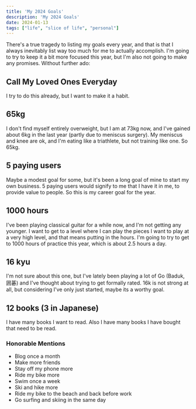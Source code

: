 ```yaml
---
title: 'My 2024 Goals'
description: 'My 2024 Goals'
date: 2024-01-13
tags: ["life", "slice of life", "personal"]
---
```


There's a true tragedy to listing my goals every year, and that is that I always inevitably list way too much for me to actually accomplish. I'm going to try to keep it a bit more focused this year, but I'm also not going to make any promises. Without further ado:

## Call My Loved Ones Everyday

I try to do this already, but I want to make it a habit.

## 65kg

I don't find myself entirely overweight, but I am at 73kg now, and I've gained about 6kg in the last year (partly due to meniscus surgery). My meniscus and knee are ok, and I'm eating like a triathlete, but not training like one. So 65kg.

## 5 paying users

Maybe a modest goal for some, but it's been a long goal of mine to start my own business. 5 paying users would signify to me that I have it in me, to provide value to people. So this is my career goal for the year.

## 1000 hours

I've been playing classical guitar for a while now, and I'm not getting any younger. I want to get to a level where I can play the pieces I want to play at a very high level, and that means putting in the hours. I'm going to try to get to 1000 hours of practice this year, which is about 2.5 hours a day.

## 16 kyu

I'm not sure about this one, but I've lately been playing a lot of Go (Baduk, 囲碁) and I've thought about trying to get formally rated. 16k is not strong at all, but considering I've only just started, maybe its a worthy goal.

## 12 books (3 in Japanese)

I have many books I want to read. Also I have many books I have bought that need to be read.

### Honorable Mentions

- Blog once a month
- Make more friends
- Stay off my phone more
- Ride my bike more
- Swim once a week
- Ski and hike more
- Ride my bike to the beach and back before work
- Go surfing and skiing in the same day
